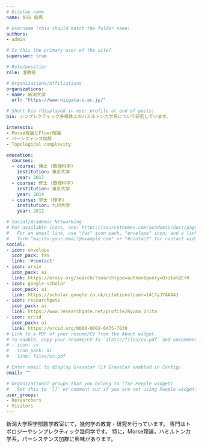 ```yaml
---
# Display name
name: 折田 龍馬

# Username (this should match the folder name)
authors:
- admin

# Is this the primary user of the site?
superuser: true

# Role/position
role: 准教授

# Organizations/Affiliations
organizations:
- name: 新潟大学
  url: "https://www.niigata-u.ac.jp/"

# Short bio (displayed in user profile at end of posts)
bio: シンプレクティック多様体上のハミルトン力学系について研究しています。

interests:
- Morse理論とFloer理論
- パーシステンス加群
- Topological complexity

education:
  courses:
  - course: 博士 (数理科学)
    institution: 東京大学
    year: 2017
  - course: 修士 (数理科学)
    institution: 東京大学
    year: 2014
  - course: 学士 (理学)
    institution: 九州大学
    year: 2012

# Social/Academic Networking
# For available icons, see: https://sourcethemes.com/academic/docs/page-builder/#icons
#   For an email link, use "fas" icon pack, "envelope" icon, and a link in the
#   form "mailto:your-email@example.com" or "#contact" for contact widget.
social:
- icon: envelope
  icon_pack: fas
  link: '#contact'
- icon: arxiv
  icon_pack: ai
  link: https://arxiv.org/search/?searchtype=author&query=Orita%2C+R
- icon: google-scholar
  icon_pack: ai
  link: https://scholar.google.co.uk/citations?user=I417yJYAAAAJ
- icon: researchgate
  icon_pack: ai
  link: https://www.researchgate.net/profile/Ryuma_Orita
- icon: orcid
  icon_pack: ai
  link: https://orcid.org/0000-0002-0475-7030
# Link to a PDF of your resume/CV from the About widget.
# To enable, copy your resume/CV to `static/files/cv.pdf` and uncomment the lines below.
# - icon: cv
#   icon_pack: ai
#   link: files/cv.pdf

# Enter email to display Gravatar (if Gravatar enabled in Config)
email: ""

# Organizational groups that you belong to (for People widget)
#   Set this to `[]` or comment out if you are not using People widget.
user_groups:
- Researchers
- Visitors
---
```


新潟大学理学部数学教室にて，幾何学の教育・研究を行っています。
専門はトポロジーやシンプレクティック幾何学です。
特に，Morse理論，ハミルトン力学系，パーシステンス加群に興味があります。
